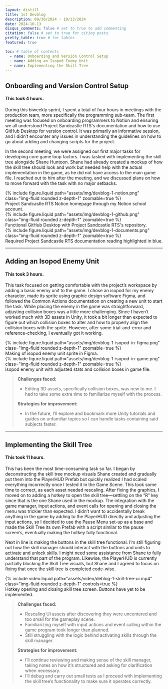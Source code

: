```yaml
---
layout: distill
title: 1st Devblog
description: 09/30/2024 - 10/13/2024
date: 2024-10-13
disqus_comments: false # set to true to add commenting
citation: false # set to true for citing posts
pretty_table: true # for tables
featured: true

toc: # table of contents
  - name: Onboarding and Version Control Setup
  - name: Adding an Isopod Enemy Unit
  - name: Implementing the Skill Tree
---
```


## Onboarding and Version Control Setup
#### This took 4 hours.

During this biweekly sprint, I spent a total of four hours in meetings with the production team, more specifically the programming sub-team. The first meeting was focused on onboarding programmers to Notion and ensuring we all understood Project Sandcastle RTS's documentation and how to use GitHub Desktop for version control. It was primarily an informative session, and I didn’t encounter any issues in understanding the guidelines on how to go about adding and changing scripts for the project.

In the second meeting, we were assigned our first major tasks for developing core game loop factors. I was tasked with implementing the skill tree alongside Shane Huntoon. Shane had already created a mockup of how the skill tree should look and work but needed help with the actual implementation in the game, as he did not have access to the main game file. I reached out to him after the meeting, and we discussed plans on how to move forward with the task with no major setbacks.

<div class="row mt-3">
    <div class="col-sm mt-3 mt-md-0">
        {% include figure.liquid path="assets/img/devblog-1-notion.png" class="img-fluid rounded z-depth-1" zoomable=true %}
        <div class="caption">
            Project Sandcastle RTS Notion homepage through my Notion school account.
        </div>
    </div>
    <div class="col-sm mt-3 mt-md-0">
        {% include figure.liquid path="assets/img/devblog-1-github.png" class="img-fluid rounded z-depth-1" zoomable=true %}
        <div class="caption">
            Functional GitHub Desktop with Project Sandcastle RTS's repository.
        </div>
    </div>
    <div class="col-sm mt-3 mt-md-0">
        {% include figure.liquid path="assets/img/devblog-1-documents.png" class="img-fluid rounded z-depth-1" zoomable=true %}
        <div class="caption">
            Required Project Sandcastle RTS documentation reading highlighted in blue.
        </div>
    </div>
</div>

---

## Adding an Isopod Enemy Unit
#### This took 3 hours.

This task focused on getting comfortable with the project’s workspace by adding a basic enemy unit to the game. I chose an isopod for my enemy character, made its sprite using graphic design software Figma, and followed the Common Actions documentation on creating a new unit to start the task. While placing the enemy in the game was straightforward, adjusting collision boxes was a little more challenging. Since I haven’t worked much with 3D assets in Unity, it took a bit longer than expected to figure out which collision boxes to alter and how to properly align the collision boxes with the sprite. However, after some trial-and-error and reference-checking, I eventually got it working.

<div class="row mt-3">
    <div class="col-sm mt-3 mt-md-0">
        {% include figure.liquid path="assets/img/devblog-1-isopod-in-figma.png" class="img-fluid rounded z-depth-1" zoomable=true %}
        <div class="caption">
            Making of isopod enemy unit sprite in Figma.
        </div>
    </div>
    <div class="col-sm mt-3 mt-md-0">
        {% include figure.liquid path="assets/img/devblog-1-isopod-in-game.png" class="img-fluid rounded z-depth-1" zoomable=true %}
        <div class="caption">
            Isopod enemy unit with adjusted stats and collision boxes in game file.
        </div>
    </div>
</div>

> **Challenges faced:**
> - Editing 3D assets, specifically collision boxes, was new to me. I had to take some extra time to familiarize myself with the process.
>
> **Strategies for improvement:**
> - In the future, I’ll explore and bookmark more Unity tutorials and guides on unfamiliar topics so I can handle tasks containing said subjects faster.

---

## Implementing the Skill Tree
#### This took 11 hours.

This has been the most time-consuming task so far. I began by deconstructing the skill tree mockup visuals Shane created and gradually put them into the PlayerHUD Prefab but quickly realized I had scaled everything incorrectly once I tested it in the Game Scene. This took some time to correct, as each asset needed rescaling. After fixing the graphics, I moved on to adding a hotkey to open the skill tree—settling on the “R” key since that is the one Shane used in the mockup. The integration with the game manager, input actions, and event calls for opening and closing the menu was trickier than expected. I didn’t want to accidentally break anything in the game by adding to the PlayerHUD directly and adjusting the input actions, so I decided to use the Pause Menu set-up as a base and made the Skill Tree its own Prefab with a script similar to the pause screen’s, eventually making the hotkey fully functional.

Next in line is making the buttons in the skill tree functional. I’m still figuring out how the skill manager should interact with the buttons and units to activate and unlock skills. I might need some assistance from Shane to fully understand that part of the program. Likewise, the PlayerHUD is currently partially blocking the Skill Tree visuals, but Shane and I agreed to focus on fixing that once the skill tree is completed code-wise.

<div class="row mt-3">
    <div class="col-sm mt-3 mt-md-0">
        {% include video.liquid path="assets/video/deblog-1-skill-tree-ui.mp4" class="img-fluid rounded z-depth-1" controls=true %}
        <div class="caption">
            Hotkey opening and closing skill tree screen. Buttons have yet to be implemented.
        </div>
    </div>
</div>

> **Challenges faced:**
> - Rescaling UI assets after discovering they were uncentered and too small for the gameplay scene.
> - Familiarizing myself with input actions and event calling within the game program took longer than planned.
> - Still struggling with the logic behind activating skills through the skill manager.
>
> **Strategies for improvement:**
> - I’ll continue reviewing and making sense of the skill manager, taking notes on how it’s structured and asking for clarification when necessary.
> - I’ll debug and carry out small tests as I proceed with implementing the skill tree’s functionality to make sure it operates correctly.
